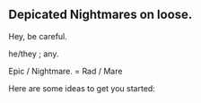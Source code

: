 ## Depicated Nightmares on loose.

Hey, be careful.

he/they ; any.

Epic / Nightmare. = Rad / Mare

Here are some ideas to get you started:

